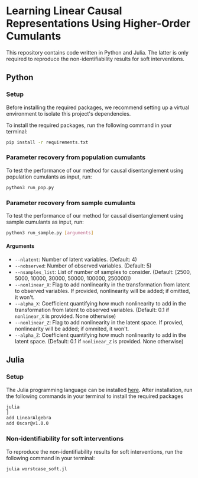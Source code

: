 # Learning Linear Causal Representations Using Higher-Order Cumulants
This repository contains code written in Python and Julia. The latter is only required to reproduce the non-identifiability results for soft interventions.
## Python
### Setup
Before installing the required packages, we recommend setting up a virtual environment to isolate this project's dependencies.

To install the required packages, run the following command in your terminal:
```bash
pip install -r requirements.txt
```
### Parameter recovery from population cumulants
To test the performance of our method for causal disentanglement using population cumulants as input, run:

```bash
python3 run_pop.py
```

### Parameter recovery from sample cumulants
To test the performance of our method for causal disentanglement using sample cumulants as input, run:

```bash
python3 run_sample.py [arguments]
```

#### Arguments
- `--nlatent`: Number of latent variables. (Default: 4)
- `--nobserved`: Number of observed variables. (Default: 5)
- `--nsamples_list`: List of number of samples to consider. (Default: [2500, 5000, 10000, 30000, 50000, 100000, 250000])
- `--nonlinear_X`: Flag to add nonlinearity in the transformation from latent to observed variables. If provided, nonlinearity will be added; if omitted, it won't.
- `--alpha_X`: Coefficient quantifying how much nonlinearity to add in the transformation from latent to observed variables. (Default: 0.1 if `nonlinear_X` is provided. None otherwise)
- `--nonlinear_Z`: Flag to add nonlinearity in the latent space. If provied, nonlinearity will be added; if ommited, it won't.
- `--alpha_Z`: Coefficient quantifying how much nonlinearity to add in the latent space. (Default: 0.1 if `nonlinear_Z` is provided. None otherwise)

## Julia
### Setup
The Julia programming language can be installed [here](https://julialang.org/downloads/). After installation, run the following commands in your terminal to install the required packages
```bash
julia
]
add LinearAlgebra
add Oscar@v1.0.0
```
### Non-identifiability for soft interventions
To reproduce the non-identifiability results for soft interventions, run the following command in your terminal:
```bash
julia worstcase_soft.jl
```